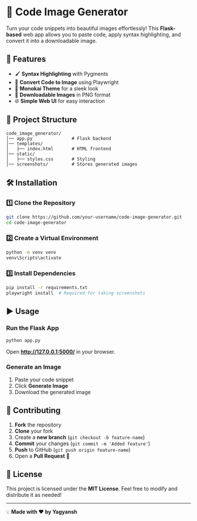 # 📸 Code Image Generator

Turn your code snippets into beautiful images effortlessly! This **Flask-based** web app allows you to paste code, apply syntax highlighting, and convert it into a downloadable image.

## 🚀 Features
- 🖌️ **Syntax Highlighting** with Pygments
- 📸 **Convert Code to Image** using Playwright
- 🎨 **Monokai Theme** for a sleek look
- 💾 **Downloadable Images** in PNG format
- 🌐 **Simple Web UI** for easy interaction

## 📂 Project Structure
```
code_image_generator/
│── app.py               # Flask backend
│── templates/
│   ├── index.html       # HTML frontend
│── static/
│   ├── styles.css       # Styling
│── screenshots/         # Stores generated images
```

## 🛠 Installation
### **1️⃣ Clone the Repository**
```sh
git clone https://github.com/your-username/code-image-generator.git
cd code-image-generator
```

### **2️⃣ Create a Virtual Environment**
```sh
python -m venv venv
venv\Scripts\activate     
```

### **3️⃣ Install Dependencies**
```sh
pip install -r requirements.txt
playwright install  # Required for taking screenshots
```

## ▶️ Usage
### **Run the Flask App**
```sh
python app.py
```
Open **http://127.0.0.1:5000/** in your browser.

### **Generate an Image**
1. Paste your code snippet
2. Click **Generate Image**
3. Download the generated image

## 🤝 Contributing
1. **Fork** the repository
2. **Clone** your fork
3. Create a **new branch** (`git checkout -b feature-name`)
4. **Commit** your changes (`git commit -m 'Added feature'`)
5. **Push** to GitHub (`git push origin feature-name`)
6. Open a **Pull Request** 🎉

## 📝 License
This project is licensed under the **MIT License**. Feel free to modify and distribute it as needed!

---
💡 **Made with ❤️ by Yagyansh**

